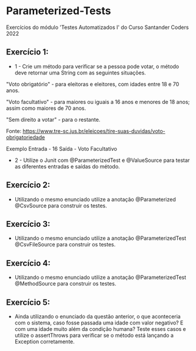 # Parameterized-Tests
Exercícios do módulo 'Testes Automatizados I' do Curso Santander Coders 2022

## Exercício 1:
- 1 - Crie um método para verificar se a pessoa pode votar, o método deve retornar uma String com as seguintes situações.

"Voto obrigatório" - para eleitoras e eleitores, com idades entre 18 e 70 anos.

"Voto facultativo" - para maiores ou iguais a 16 anos e menores de 18 anos; assim como maiores de 70 anos.

"Sem direito a votar" - para o restante.

Fonte: https://www.tre-sc.jus.br/eleicoes/tire-suas-duvidas/voto-obrigatoriedade

Exemplo Entrada - 16 Saída - Voto Facultativo 

- 2 - Utilize o Junit com @ParameterizedTest e @ValueSource para testar as diferentes entradas e saídas do método.

## Exercício 2:
- Utilizando o mesmo enunciado utilize a anotação @Parameterized @CsvSource para construir os testes.

## Exercício 3:
- Utilizando o mesmo enunciado utilize a anotação @ParameterizedTest @CsvFileSource para construir os testes.

## Exercício 4:
- Utilizando o mesmo enunciado utilize a anotação @ParameterizedTest @MethodSource para construir os testes.

## Exercício 5:
- Ainda utilizando o enunciado da questão anterior, o que aconteceria com o sistema, caso fosse passada uma idade com valor negativo? E com uma idade muito além da condição humana? Teste esses casos e utilize o assertThrows para verificar se o método está lançando a Exception corretamente.


